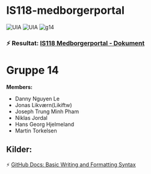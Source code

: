 # IS118-medborgerportal
![UIA](https://img.shields.io/badge/UIA-red) ![UIA](https://img.shields.io/badge/IS108-Programmering%20og%20prosjektsamarbeid-green) ![g14](https://img.shields.io/badge/G14-purple)

### ⚡ Resultat: [IS118 Medborgerportal - Dokument](https://github.com/dvnnyle/IS118-medborgerportal/blob/main/document.md)



# Gruppe 14

**Members:**

- Danny Nguyen Le
- Jonas Likværn(Likiftw)
- Joseph Trung Minh Pham
- Niklas Jordal
- Hans Georg Hjelmeland
- Martin Torkelsen


## Kilder:

⚡ [GitHub Docs: Basic Writing and Formatting Syntax](https://docs.github.com/en/get-started/writing-on-github/getting-started-with-writing-and-formatting-on-github/basic-writing-and-formatting-syntax)  

